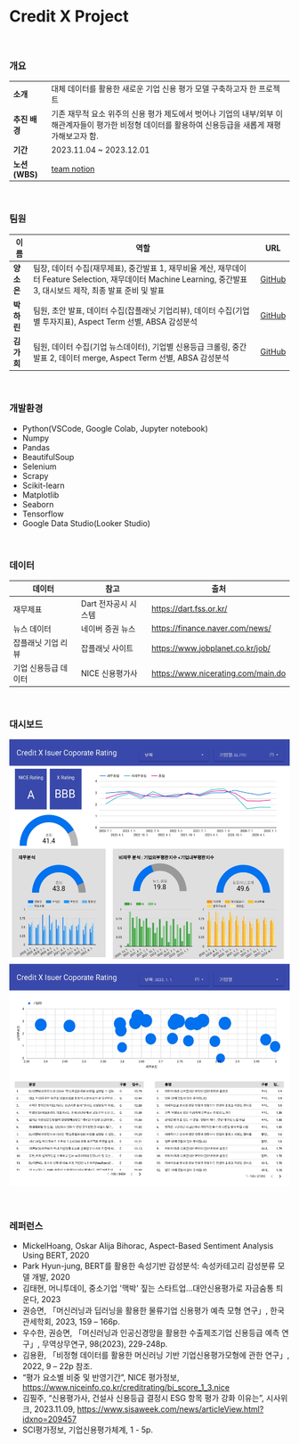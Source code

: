 # Credit X Project
<br>

### 개요

|                          |                                                                             |
|:---------------------------------|:----------------------------------------------------------------------------|
| **소개**                 | 대체 데이터를 활용한 새로운 기업 신용 평가 모델 구축하고자 한 프로젝트        |
| **추진 배경**            | 기존 재무적 요소 위주의 신용 평가 제도에서 벗어나 기업의 내부/외부 이해관계자들이 평가한 비정형 데이터를 활용하여 신용등급을 새롭게 재평가해보고자 함. |
| **기간**                 | 2023.11.04 ~ 2023.12.01                                                     |
| **노션(WBS)**            | [team notion](https://thundering-snail-3a9.notion.site/a83aa27d148440b392800919fc663b20?pvs=4)                           |

<br>
 
### 팀원

| 이름   | 역할                                         | URL                          |
| ------ | -------------------------------------------- | ----------------------------- |
| **양소은** | 팀장, 데이터 수집(재무제표), 중간발표 1, 재무비율 계산, 재무데이터 Feature Selection, 재무데이터 Machine Learning, 중간발표 3, 대시보드 제작, 최종 발표 준비 및 발표       | [GitHub](https://github.com/Sunnn-y) |
| **박하린** | 팀원, 초안 발표, 데이터 수집(잡플래닛 기업리뷰), 데이터 수집(기업별 투자지표), Aspect Term 선별, ABSA 감성분석         | [GitHub](https://github.com/mint-rin) |
| **김가희** | 팀원, 데이터 수집(기업 뉴스데이터), 기업별 신용등급 크롤링, 중간발표 2, 데이터 merge, Aspect Term 선별, ABSA 감성분석  | [GitHub](https://github.com/gmlgml5023) |

<br>

### 개발환경

- Python(VSCode, Google Colab, Jupyter notebook)
- Numpy
- Pandas
- BeautifulSoup
- Selenium
- Scrapy
- Scikit-learn
- Matplotlib
- Seaborn
- Tensorflow
- Google Data Studio(Looker Studio)

<br>

### 데이터

| 데이터   | 참고                                     | 출처                          |
| ------ | -------------------------------------------- | ----------------------------- |
| 재무제표 | Dart 전자공시 시스템   | https://dart.fss.or.kr/ |
| 뉴스 데이터 | 네이버 증권 뉴스      | https://finance.naver.com/news/ |
| 잡플래닛 기업 리뷰 | 잡플래닛 사이트   | https://www.jobplanet.co.kr/job/ |
| 기업 신용등급 데이터 | NICE 신용평가사   | https://www.nicerating.com/main.do |

<br>

### 대시보드

<code><img height="400" src="대시보드001.jpg"></code>
<code><img height="400" src="대시보드002.jpg"></code>

<br>

### 레퍼런스

* MickelHoang, Oskar Alija Bihorac, Aspect-Based Sentiment Analysis Using BERT, 2020
* Park Hyun-jung, BERT를 활용한 속성기반 감성분석: 속성카테고리 감성분류 모델 개발, 2020
* 김태현, 머니투데이, 중소기업 '맥박' 짚는 스타트업...대안신용평가로 자금숨통 틔운다, 2023
* 권승면, 「머신러닝과 딥러닝을 활용한 물류기업 신용평가 예측 모형 연구」, 한국관세학회, 2023, 159 – 166p.
* 우수한, 권승면, 「머신러닝과 인공신경망을 활용한 수출제조기업 신용등급 예측 연구」, 무역상무연구, 98(2023), 229-248p.
* 김용환, 「비정형 데이터를 활용한 머신러닝 기반 기업신용평가모형에 관한 연구」, 2022, 9 – 22p 참조.
* “평가 요소별 비중 및 반영기간”, NICE 평가정보, https://www.niceinfo.co.kr/creditrating/bi_score_1_3.nice
* 김필주, “신용평가사, 건설사 신용등급 결정시 ESG 항목 평가 강화 이유는”, 시사위크, 2023.11.09, https://www.sisaweek.com/news/articleView.html?idxno=209457
* SCI평가정보, 기업신용평가체계, 1 - 5p.

